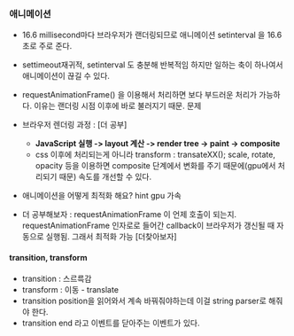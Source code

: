 ### 애니메이션 
  - 16.6 millisecond마다 브라우저가 랜더링되므로 애니메이션 setinterval 을 16.6초로 주로 준다.
  - settimeout재귀적, setinterval 도 충분해 반복적임 하지만 일하는 축이 하나여서 애니메이션이 끊길 수 있다.
  - requestAnimationFrame() 을 이용해서 처리하면 보다 부드러운 처리가 가능하다. 이유는 랜더링 시점 이후에 바로 불러지기 때문.
문제 
  - 브라우저 렌더링 과정 : [더 공부]
      - **JavaScript 실행 -> layout 계산 -> render tree -> paint -> composite**
      - css 이후에 처리되는게 아니라 transform : transateXX(); scale, rotate, opacity 등을 이용하면 composite 단계에서 변화를 주기 때문에(gpu에서 처리되기 때문) 속도를 개선할 수 있다.
  - 애니메이션을 어떻게 최적화 해요? hint gpu 가속
  
  - 더 공부해보자 : requestAnimationFrame 이 언제 호출이 되는지. 
    requestAnimationFrame 인자로로 들어간 callback이 브라우저가 갱신될 때 자동으로 실행됨. 그래서 최적화 가능 [더찾아보자]

#### transition, transform
- transition : 스르륵감
- transform : 이동 - translate 
- transition position을 읽어와서 계속 바꿔줘야하는데 이걸 string parser로 해줘야 한다.
- transition end 라고 이벤트를 닫아주는 이벤트가 있다.
